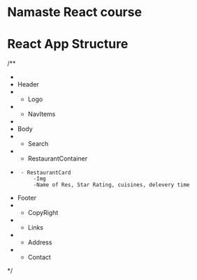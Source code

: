 # Namaste React course

# React App Structure

/\*\*

-
- Header
- - Logo
- - NavItems
-
- Body
- - Search
- - RestaurantContainer
-      - RestaurantCard
           -Img
           -Name of Res, Star Rating, cuisines, delevery time
- Footer
- - CopyRight
- - Links
- - Address
- - Contact

\*/
